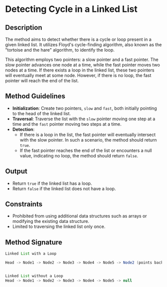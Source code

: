 # Detecting Cycle in a Linked List

## Description

The method aims to detect whether there is a cycle or loop present in a given linked list. It utilizes Floyd's cycle-finding algorithm, also known as the "tortoise and the hare" algorithm, to identify the loop.

This algorithm employs two pointers: a slow pointer and a fast pointer. The slow pointer advances one node at a time, while the fast pointer moves two nodes at a time. If there exists a loop in the linked list, these two pointers will eventually meet at some node. However, if there is no loop, the fast pointer will reach the end of the list.

## Method Guidelines

-   **Initialization**: Create two pointers, `slow` and `fast`, both initially pointing to the head of the linked list.
-   **Traversal**: Traverse the list with the `slow` pointer moving one step at a time and the `fast` pointer moving two steps at a time.
-   **Detection**:
    -   If there is a loop in the list, the fast pointer will eventually intersect with the slow pointer. In such a scenario, the method should return `true`.
    -   If the fast pointer reaches the end of the list or encounters a null value, indicating no loop, the method should return `false`.

## Output

-   Return `true` if the linked list has a loop.
-   Return `false` if the linked list does not have a loop.

## Constraints

-   Prohibited from using additional data structures such as arrays or modifying the existing data structure.
-   Limited to traversing the linked list only once.

## Method Signature

```java
Linked List with a Loop

Head -> Node1 -> Node2 -> Node3 -> Node4 -> Node5 -> Node2 (points back to Node2)


Linked List without a Loop
Head -> Node1 -> Node2 -> Node3 -> Node4 -> Node5 -> null

```
